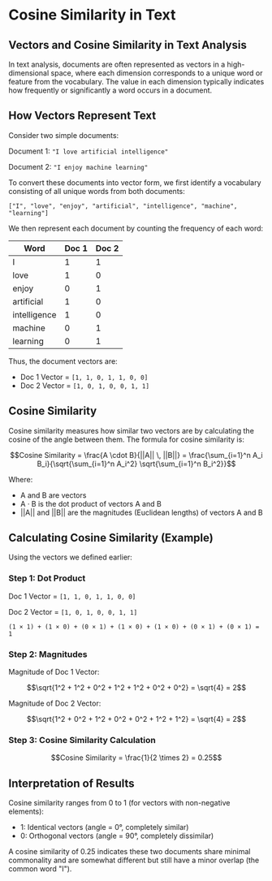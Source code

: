 # Cosine Similarity in Text

## Vectors and Cosine Similarity in Text Analysis

In text analysis, documents are often represented as vectors in a high-dimensional space, where each dimension corresponds to a unique word or feature from the vocabulary. The value in each dimension typically indicates how frequently or significantly a word occurs in a document.

## How Vectors Represent Text

Consider two simple documents:

Document 1: `"I love artificial intelligence"`

Document 2: `"I enjoy machine learning"`

To convert these documents into vector form, we first identify a vocabulary consisting of all unique words from both documents:

`["I", "love", "enjoy", "artificial", "intelligence", "machine", "learning"]`

We then represent each document by counting the frequency of each word:

| Word         | Doc 1 | Doc 2 |
|--------------|-------|-------|
| I            | 1     | 1     |
| love         | 1     | 0     |
| enjoy        | 0     | 1     |
| artificial   | 1     | 0     |
| intelligence | 1     | 0     |
| machine      | 0     | 1     |
| learning     | 0     | 1     |

Thus, the document vectors are:
- Doc 1 Vector = `[1, 1, 0, 1, 1, 0, 0]`
- Doc 2 Vector = `[1, 0, 1, 0, 0, 1, 1]`

## Cosine Similarity

Cosine similarity measures how similar two vectors are by calculating the cosine of the angle between them. The formula for cosine similarity is:

```math
Cosine Similarity = \frac{A \cdot B}{||A|| \, ||B||} = \frac{\sum_{i=1}^n A_i B_i}{\sqrt{\sum_{i=1}^n A_i^2} \sqrt{\sum_{i=1}^n B_i^2}}
```

Where:
- A and B are vectors
- A · B is the dot product of vectors A and B
- ||A|| and ||B|| are the magnitudes (Euclidean lengths) of vectors A and B

## Calculating Cosine Similarity (Example)

Using the vectors we defined earlier:

### Step 1: Dot Product
Doc 1 Vector = `[1, 1, 0, 1, 1, 0, 0]`

Doc 2 Vector = `[1, 0, 1, 0, 0, 1, 1]`

```
(1 × 1) + (1 × 0) + (0 × 1) + (1 × 0) + (1 × 0) + (0 × 1) + (0 × 1) = 1
```

### Step 2: Magnitudes
Magnitude of Doc 1 Vector:
```math
\sqrt{1^2 + 1^2 + 0^2 + 1^2 + 1^2 + 0^2 + 0^2} = \sqrt{4} = 2
```

Magnitude of Doc 2 Vector:
```math
\sqrt{1^2 + 0^2 + 1^2 + 0^2 + 0^2 + 1^2 + 1^2} = \sqrt{4} = 2
```

### Step 3: Cosine Similarity Calculation
```math
Cosine Similarity = \frac{1}{2 \times 2} = 0.25
```

## Interpretation of Results

Cosine similarity ranges from 0 to 1 (for vectors with non-negative elements):
- 1: Identical vectors (angle = 0°, completely similar)
- 0: Orthogonal vectors (angle = 90°, completely dissimilar)

A cosine similarity of 0.25 indicates these two documents share minimal commonality and are somewhat different but still have a minor overlap (the common word "I").
